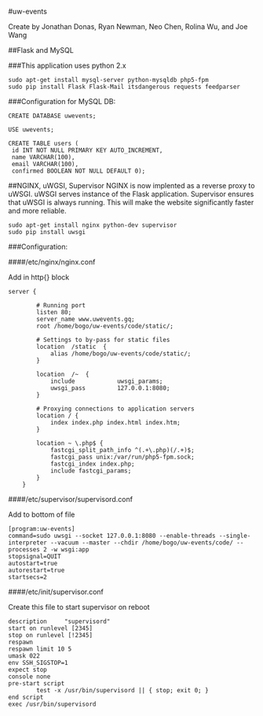 #uw-events

Create by Jonathan Donas, Ryan Newman, Neo Chen, Rolina Wu, and Joe Wang

##Flask and MySQL

###This application uses python 2.x

```
sudo apt-get install mysql-server python-mysqldb php5-fpm
sudo pip install Flask Flask-Mail itsdangerous requests feedparser
```

###Configuration for MySQL DB:

```
CREATE DATABASE uwevents;

USE uwevents;

CREATE TABLE users (
 id INT NOT NULL PRIMARY KEY AUTO_INCREMENT,
 name VARCHAR(100),
 email VARCHAR(100),
 confirmed BOOLEAN NOT NULL DEFAULT 0);
```

##NGINX, uWGSI, Supervisor
NGINX is now implented as a reverse proxy to uWSGI. uWSGI serves instance of the Flask application. Supervisor ensures that uWSGI is always running. This will make the website significantly faster and more reliable.

```
sudo apt-get install nginx python-dev supervisor
sudo pip install uwsgi
```

###Configuration:

####/etc/nginx/nginx.conf

Add in http{} block

```
server {

        # Running port
        listen 80;
        server_name www.uwevents.gq;
        root /home/bogo/uw-events/code/static/;

        # Settings to by-pass for static files
        location  /static  {
            alias /home/bogo/uw-events/code/static/;
        }

        location  /~  {
            include            uwsgi_params;
            uwsgi_pass         127.0.0.1:8080;
        }

        # Proxying connections to application servers
        location / {
            index index.php index.html index.htm;
        }

        location ~ \.php$ {
            fastcgi_split_path_info ^(.+\.php)(/.+)$;
            fastcgi_pass unix:/var/run/php5-fpm.sock;
            fastcgi_index index.php;
            include fastcgi_params;
        }
    }
```

####/etc/supervisor/supervisord.conf

Add to bottom of file

```
[program:uw-events]
command=sudo uwsgi --socket 127.0.0.1:8080 --enable-threads --single-interpreter --vacuum --master --chdir /home/bogo/uw-events/code/ --processes 2 -w wsgi:app
stopsignal=QUIT
autostart=true
autorestart=true
startsecs=2
```

####/etc/init/supervisor.conf

Create this file to start supervisor on reboot

```
description     "supervisord"
start on runlevel [2345]
stop on runlevel [!2345]
respawn
respawn limit 10 5
umask 022
env SSH_SIGSTOP=1
expect stop
console none
pre-start script
        test -x /usr/bin/supervisord || { stop; exit 0; }
end script
exec /usr/bin/supervisord
```
